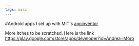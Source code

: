 ```yaml
---
tags: misc
---
```


#Android apps I set up with MIT's [appinventor](https://appinventor.mit.edu)

More itches to be scratched. Here is the link https://play.google.com/store/apps/developer?id=Andrea+Moro
